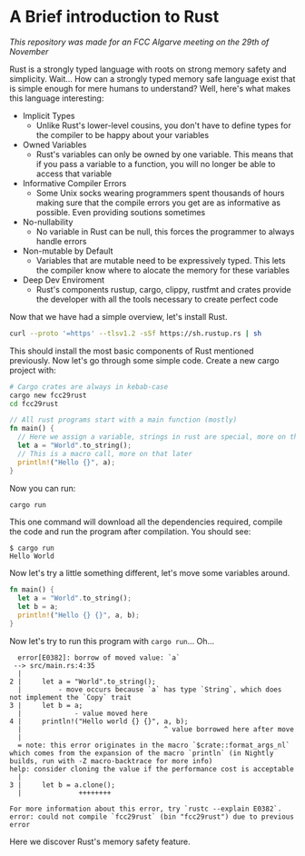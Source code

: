 # A Brief introduction to Rust

_This repository was made for an FCC Algarve meeting on the 29th of November_

Rust is a strongly typed language with roots on strong memory safety and 
simplicity. Wait... How can a strongly typed memory safe language exist that
is simple enough for mere humans to understand? Well, here's what makes this
language interesting:

- Implicit Types
  - Unlike Rust's lower-level cousins, you don't have to define types for the
  compiler to be happy about your variables
- Owned Variables
  - Rust's variables can only be owned by one variable. This means that if you
  pass a variable to a function, you will no longer be able to access that
  variable
- Informative Compiler Errors
  - Some Unix socks wearing programmers spent thousands of hours making sure
  that the compile errors you get are as informative as possible. Even
  providing soutions sometimes
- No-nullability
  - No variable in Rust can be null, this forces the programmer to always
  handle errors
- Non-mutable by Default
  - Variables that are mutable need to be expressively typed. This lets the
  compiler know where to alocate the memory for these variables
- Deep Dev Enviroment
  - Rust's components rustup, cargo, clippy, rustfmt and crates provide the
  developer with all the tools necessary to create perfect code

Now that we have had a simple overview, let's install Rust.

```sh
curl --proto '=https' --tlsv1.2 -sSf https://sh.rustup.rs | sh
```

This should install the most basic components of Rust mentioned previously.
Now let's go through some simple code. Create a new cargo project with:

```sh
# Cargo crates are always in kebab-case
cargo new fcc29rust
cd fcc29rust
```

```rust
// All rust programs start with a main function (mostly)
fn main() {
  // Here we assign a variable, strings in rust are special, more on that later
  let a = "World".to_string();
  // This is a macro call, more on that later
  println!("Hello {}", a);
}
```

Now you can run:

```sh
cargo run
```

This one command will download all the dependencies required, compile the code
and run the program after compilation. You should see:

```
$ cargo run
Hello World
```

Now let's try a little something different, let's move some variables around.

```rust
fn main() {
  let a = "World".to_string();
  let b = a;
  println!("Hello {} {}", a, b);
}
```

Now let's try to run this program with `cargo run`... Oh...

```
  error[E0382]: borrow of moved value: `a`
 --> src/main.rs:4:35
  |
2 |     let a = "World".to_string();
  |         - move occurs because `a` has type `String`, which does not implement the `Copy` trait
3 |     let b = a;
  |             - value moved here
4 |     println!("Hello world {} {}", a, b);
  |                                   ^ value borrowed here after move
  |
  = note: this error originates in the macro `$crate::format_args_nl` which comes from the expansion of the macro `println` (in Nightly builds, run with -Z macro-backtrace for more info)
help: consider cloning the value if the performance cost is acceptable
  |
3 |     let b = a.clone();
  |              ++++++++

For more information about this error, try `rustc --explain E0382`.
error: could not compile `fcc29rust` (bin "fcc29rust") due to previous error
```

Here we discover Rust's memory safety feature.
